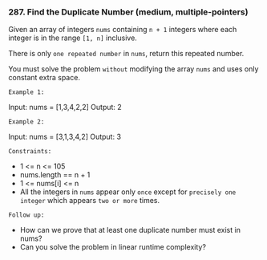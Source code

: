 ### 287. Find the Duplicate Number (medium, multiple-pointers)

Given an array of integers `nums` containing `n + 1` integers where each integer is in the range `[1, n]` inclusive.

There is only `one repeated number` in `nums`, return this repeated number.

You must solve the problem `without` modifying the array `nums` and uses only constant extra space.

`Example 1:`

Input: nums = [1,3,4,2,2]
Output: 2

`Example 2:`

Input: nums = [3,1,3,4,2]
Output: 3

`Constraints:`

- 1 <= n <= 105
- nums.length == n + 1
- 1 <= nums[i] <= n
- All the integers in `nums` appear only `once` except for `precisely one integer` which appears `two or more` times.

`Follow up:`

- How can we prove that at least one duplicate number must exist in nums?
- Can you solve the problem in linear runtime complexity?

